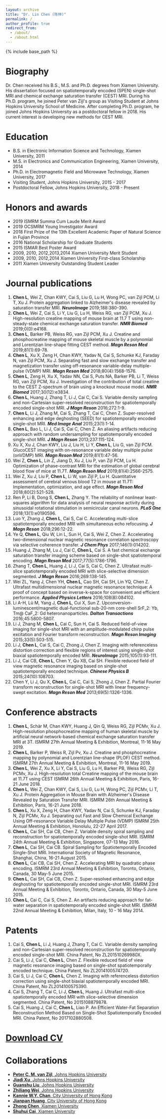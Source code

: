 ```yaml
---
layout: archive
title: "Dr. Lin Chen (陈林)"
permalink: /
author_profile: true
redirect_from:
  - /about/
  - /about.html
---
```


{% include base_path %}

Biography
======
Dr. Chen received his B.S., M.S. and Ph.D. degrees from Xiamen University. His dissertation focused on spatiotemporally encoded (SPEN) single-shot MRI and chemical exchange saturation transfer (CEST) MRI. During his Ph.D. program, he joined Peter van Zijl's group as Visiting Student at Johns Hopkins University School of Medicine. After completing Ph.D. program, he joined Johns Hopkins University as a postdoctoral fellow in 2018. His current interest is developing new methods for CEST MRI.

Education
======
* B.S. in Electronic Information Science and Technology, Xiamen University, 2011
* M.S. in Electronics and Communication Engineering, Xiamen University, 2014
* Ph.D. in Electromagnetic Field and Microwave Technology, Xiamen University, 2017
* Visiting Student, Johns Hopkins University, 2015 - 2017
* Postdoctoral Fellow, Johns Hopkins University, 2018 - Present

Honors and awards
======
* 2019 ISMRM Summa Cum Laude Merit Award
* 2019 OCSMRM Young Investigator Award
* 2018 First Prize of the 13th Excellent Academic Paper of Natural Science in Fujian Province
* 2016 National Scholarship for Graduate Students
* 2015 ISMAR Best Poster Award
* 2009, 2010, 2012,2013,2014 Xiamen University Merit Student
* 2009, 2010, 2012,2014 Xiamen University First-class Scholarship
* 2011 Xiamen University Outstanding Student Leader

Journal publications
======
1.	<b>Chen L</b>, Wei Z, Chan KWY, Cai S, Liu G, Lu H, Wong PC, van Zijl PCM, Li T, Xu J. Protein aggregation linked to Alzheimer's disease revealed by saturation transfer MRI. <b><i>NeuroImage</i></b> 2019;188:380-390.<br>
2.	<b>Chen L</b>, Wei Z, Cai S, Li Y, Liu G, Lu H, Weiss RG, van Zijl PCM, Xu J. High-resolution creatine mapping of mouse brain at 11.7 T using non-steady-state chemical exchange saturation transfer. <b><i>NMR Biomed</i></b> 2019;0(0):e4168.<br>
3.	<b>Chen L</b>, Barker PB, Weiss RG, van Zijl PCM, Xu J. Creatine and phosphocreatine mapping of mouse skeletal muscle by a polynomial and Lorentzian line-shape fitting CEST method. <b><i>Magn Reson Med</i></b> 2019;81(1):69-78.<br>
4.	<b>Chen L</b>, Xu X, Zeng H, Chan KWY, Yadav N, Cai S, Schunke KJ, Faraday N, van Zijl PCM, Xu J. Separating fast and slow exchange transfer and magnetization transfer using off-resonance variable-delay multiple-pulse (VDMP) MRI. <b><i>Magn Reson Med</i></b> 2018;80(4):1568-1576.<br>
5.	<b>Chen L</b>, Zeng H, Xu X, Yadav NN, Cai S, Puts NA, Barker PB, Li T, Weiss RG, van Zijl PCM, Xu J. Investigation of the contribution of total creatine to the CEST Z-spectrum of brain using a knockout mouse model. <b><i>NMR Biomed</i></b> 2017;30(12):e3834.<br>
6.	<b>Chen L</b>, Huang J, Zhang T, Li J, Cai C, Cai S. Variable density sampling and non-Cartesian super-resolved reconstruction for spatiotemporally encoded single-shot MRI. <b><i>J Magn Reson</i></b> 2016;272:1-9.<br>
7.	<b>Chen L</b>, Li J, Zhang M, Cai S, Zhang T, Cai C, Chen Z. Super-resolved enhancing and edge deghosting (SEED) for spatiotemporally encoded single-shot MRI. <b><i>Med Image Anal</i></b> 2015;23(1):1-14.<br>
8.	<b>Chen L</b>, Bao L, Li J, Cai S, Cai C, Chen Z. An aliasing artifacts reducing approach with random undersampling for spatiotemporally encoded single-shot MRI. <b><i>J Magn Reson</i></b> 2013;237:115-124.<br>
9.	Xu X, Xu J, Chan KWY, Liu J, Liu H, Li Y, <b>Chen L</b>, Liu G, van Zijl PCM. GlucoCEST imaging with on-resonance variable delay multiple pulse (onVDMP) MRI. <b><i>Magn Reson Med</i></b> 2019;81(1):47-56.<br>
10.	Wei Z, <b>Chen L</b>, Lin Z, Jiang D, Xu J, Liu P, van Zijl PCM, Lu H. Optimization of phase-contrast MRI for the estimation of global cerebral blood flow of mice at 11.7T. <b><i>Magn Reson Med</i></b> 2019;81(4):2566-2575.<br>
11.	Wei Z, Xu J, Liu P, <b>Chen L</b>, Li W, van Zijl P, Lu H. Quantitative assessment of cerebral venous blood T2 in mouse at 11.7T: Implementation, optimization, and age effect. <b><i>Magn Reson Med</i></b> 2018;80(2):521-528.<br>
12.	Ren P, Li B, Dong S, <b>Chen L</b>, Zhang Y. The reliability of nonlinear least-squares algorithm for data analysis of neural response activity during sinusoidal rotational stimulation in semicircular canal neurons. <b><i>PLoS One</i></b> 2018;13(1):e0190596.<br>
13.	Luo Y, Zhang J, <b>Chen L</b>, Cai S, Cai C. Accelerating multi-slice spatiotemporally encoded MRI with simultaneous echo refocusing. <b><i>J Magn Reson</i></b> 2018;296:12-22.<br>
14.	Ye Q, <b>Chen L</b>, Qiu W, Lin L, Sun H, Cai S, Wei Z, Chen Z. Accelerating two-dimensional nuclear magnetic resonance correlation spectroscopy via selective coherence transfer. <b><i>J Chem Phys</i></b> 2017;146(1):014202.<br>
15.	Huang J, Zhang M, Lu J, Cai C, <b>Chen L</b>, Cai S. A fast chemical exchange saturation transfer imaging scheme based on single-shot spatiotemporal encoding. <b><i>Magn Reson Med</i></b> 2017;77(5):1786-1796.<br>
16.	Zhang T, <b>Chen L</b>, Huang J, Li J, Cai S, Cai C, Chen Z. Ultrafast multi-slice spatiotemporally encoded MRI with slice-selective dimension segmented. <b><i>J Magn Reson</i></b> 2016;269:138-145.<br>
17.	Wei ZL, Yang J, Chen YH, <b>Chen L</b>, Cao SH, Cai SH, Lin YQ, Chen Z. Ultrafast multidimensional nuclear magnetic resonance technique: A proof of concept based on inverse-k-space for convenient and efficient performance. <b><i>Applied Physics Letters</i></b> 2016;108(8):084102.<br>
18.	Li A-H, Lü M, Yang J, <b>Chen L</b>, Cui X, Sun Z. Upconversion-luminescent/magnetic dual-functional sub-20-nm core-shell SrF_2: Yb, Tm@ CaF_2: Gd heteronanoparticles. <b><i>Dalton Transactions</i></b> 2016;45:5800-5807.<br>
19.	Li J, Zhang M, <b>Chen L</b>, Cai C, Sun H, Cai S. Reduced field-of-view imaging for single-shot MRI with an amplitude-modulated chirp pulse excitation and Fourier transform reconstruction. <b><i>Magn Reson Imaging</i></b> 2015;33(5):503-515.<br>
20.	Li J, <b>Chen L</b>, Cai S, Cai C, Zhong J, Chen Z. Imaging with referenceless distortion correction and flexible regions of interest using single-shot biaxial spatiotemporally encoded MRI. <b><i>NeuroImage</i></b> 2015;105(1):93-111.<br>
21.	Li J, Cai CB, <b>Chen L</b>, Chen Y, Qu XB, Cai SH. Flexible reduced field of view magnetic resonance imaging based on single-shot spatiotemporally encoded technique. <b><i>Chinese Physics B</i></b> 2015;24(10):108703.<br>
22.	Chen Y, Li J, Qu X, <b>Chen L</b>, Cai C, Cai S, Zhong J, Chen Z. Partial Fourier transform reconstruction for single-shot MRI with linear frequency-swept excitation. <b><i>Magn Reson Med</i></b> 2013;69(5):1326-1336.<br>

Conference abstracts
======
1.	<b>Chen L</b>, Schär M, Chan KWY, Huang J, Qin Q, Weiss RG, Zijl PCMv, Xu J. High-resolution phosphocreatine mapping of human skeletal muscle by artificial neural network-based chemical exchange saturation transfer MRI at 3T. ISMRM 27th Annual Meeting & Exhibition, Montreal, 11-16 May 2019.<br>
2.	<b>Chen L</b>, Barker P, Weiss R, Zijl Pv, Xu J. Creatine and phosphocreatine mapping by polynomial and Lorentzian line-shape (PLOF) CEST method. ISMRM 27th Annual Meeting & Exhibition, Montreal, 11-16 May 2019.<br>
3.	<b>Chen L</b>, Wei Z, Xu X, Li Y, Cai S, Liu G, Lu H, Barker PB, Weiss RG, Zijl PCMv, Xu J. High-resolution total Creatine mapping of the mouse brain at 11.7T using CEST ISMRM 26th Annual Meeting & Exhibition, Paris, 16-21 June 2018.<br>
4.	<b>Chen L</b>, Wei Z, Chan KWY, Cai S, Liu G, Lu H, Wong PC, Zijl PCMv, Li T, Xu J. Protein Aggregation in Mouse Brain with Alzheimer's Disease Revealed by Saturation Transfer MRI. ISMRM 26th Annual Meeting & Exhibition, Paris, 16-21 June 2018.<br>
5.	<b>Chen L</b>, Xu X, Zeng H, Chan KWY, Yadav N, Cai S, Schunke KJ, Faraday N, Zijl PCMv, Xu J. Separating out Fast and Slow Chemical Exchange Using Off-resonance Variable Delay Multiple Pulse (VDMP) ISMRM 25th Annual Meeting & Exhibition, Honolulu, 22-27 April 2017.<br>
6.	<b>Chen L</b>, Cai SH, Cai CB, Chen Z. Variable density spiral sampling and reconstruction for spatiotemporally encoded single-shot MRI. ISMRM 24th Annual Meeting & Exhibition, Singapore, 07-13 May 2016.<br>
7.	<b>Chen L</b>, Cai SH, Cai CB. Spiral Sampling for Spatiotemporally Encoded Single-Shot MRI. International Society of Magnetic Resonance, Shanghai, China, 16-21 August 2015.<br>
8.	<b>Chen L</b>, Cai CB, Cai SH, Chen Z. Accelerating MRI by quadratic phase encoding. ISMRM 23rd Annual Meeting & Exhibition, Toronto, Ontario, Canada, 30 May-5 June 2015.<br>
9.	<b>Chen L</b>, Cai SH, Cai CB, Chen Z. Super-resolved enhancing and edge deghosting for spatiotemporally encoded single-shot MRI. ISMRM 23rd Annual Meeting & Exhibition, Toronto, Ontario, Canada, 30 May-5 June 2015.<br>
10.	<b>Chen L</b>, Cai C, Cai S, Chen Z. An artifacts reducing approach for fat-water separation in spatiotemporally encoded single-shot MRI. ISMRM 22nd Annual Meeting & Exhibition, Milan, Italy, 10 - 16 May 2014.<br>

Patents
======
1.	Cai S, <b>Chen L</b>, Li J, Huang J, Zhang T, Cai C. Variable density sampling and non-Cartesian super-resolved reconstruction for spatiotemporally encoded single-shot MRI. China Patent, No ZL201510269980X.<br>
2.	Cai S, Li J, Cai C, <b>Chen L</b>, Chen Z. Flexible reduced field of view magnetic resonance imaging based on single-shot spatiotemporally encoded technique. China Patent, No ZL2014100574720.<br>
3.	Cai S, Li J, Cai C, <b>Chen L</b>, Chen Z. Imaging with referenceless distortion correction using single-shot biaxial spatiotemporally encoded MRI. China Patent, No ZL2014100575390.<br>
4.	Cai S, Zhang T, Cai C, Li J, <b>Chen L</b>, Huang J. Ultrafast multi-slice spatiotemporally encoded MRI with slice-selective dimension segmented. China Patent, No 2015108879878.<br>
5.	Cai S, Huang J, Cai C, <b>Chen L</b>, Liao P. An Efficient Water-Fat Separation Reconstruction Method Based on Single-Shot Spatiotemporally Encoded MRI. China Patent, No 2017102880508.<br>

<a href='http://linchenmri.github.io/files/LinChen_CV.pdf' target="_blank">Download CV</a>
======



Collaborations
======
* [<b>Peter C. M. van Zijl</b>, Johns Hopkins University](https://www.hopkinsmedicine.org/profiles/results/directory/profile/4804320/peter-vanzijl)<br>
* [<b>Jiadi Xu</b>, Johns Hopkins University](https://www.hopkinsmedicine.org/profiles/results/directory/profile/10002131/jiadi-xu)<br>
* [<b>Guanshu Liu</b>, Johns Hopkins University](https://www.hopkinsmedicine.org/profiles/results/directory/profile/0800037/guanshu-liu)<br>
* [<b>Zhiliang Wei</b>, Johns Hopkins University](https://jhu.pure.elsevier.com/en/persons/zhiliang-wei)<br>
* [<b>Kannie W.Y. Chan</b>, City University of Hong Kong](https://scholars.cityu.edu.hk/en/persons/wai-yan-kannie-chan(45d288f8-7046-4827-b779-c390c7718718).html)<br>
* [<b>Jianpan Huang</b>, City University of Hong Kong](https://scholars.cityu.edu.hk/en/persons/jianpan-huang(5da104e4-92e7-4e59-974d-b3f97ff0514f).html)<br>
* [<b>Zhong Chen</b>, Xiamen University](https://esci.xmu.edu.cn/2016/0729/c9602a190017/page.htm)<br>
* [<b>Shuhui Cai</b>, Xiamen University](https://esci.xmu.edu.cn/2016/0729/c9602a190020/page.htm)<br>